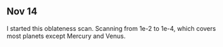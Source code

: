 ## Nov 14

I started this oblateness scan. Scanning from 1e-2 to 1e-4, which covers most planets except Mercury and Venus.
